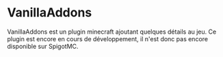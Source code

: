# VanillaAddons
VanillaAddons est un plugin minecraft ajoutant quelques détails au jeu. Ce plugin est encore en cours de développement, il n'est donc pas encore disponible sur SpigotMC.
